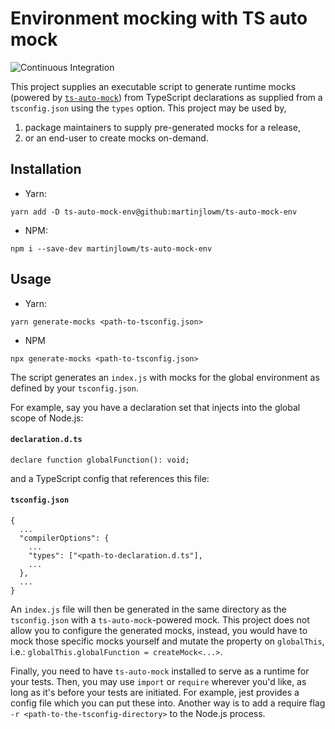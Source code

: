 # Environment mocking with TS auto mock

![Continuous Integration](https://github.com/martinjlowm/ts-auto-mock-env/workflows/Continuous%20Integration/badge.svg)

This project supplies an executable script to generate runtime mocks (powered by
[`ts-auto-mock`](https://github.com/Typescript-TDD/ts-auto-mock)) from
TypeScript declarations as supplied from a `tsconfig.json` using the `types`
option. This project may be used by,

1. package maintainers to supply pre-generated mocks for a release,
2. or an end-user to create mocks on-demand.

## Installation

- Yarn:
```
yarn add -D ts-auto-mock-env@github:martinjlowm/ts-auto-mock-env
```

- NPM:
```
npm i --save-dev martinjlowm/ts-auto-mock-env
```

## Usage

- Yarn:
```
yarn generate-mocks <path-to-tsconfig.json>
```

- NPM
```
npx generate-mocks <path-to-tsconfig.json>
```

The script generates an `index.js` with mocks for the global environment as
defined by your `tsconfig.json`.

For example, say you have a declaration set that injects into the global scope
of Node.js:

#### **`declaration.d.ts`**
```
declare function globalFunction(): void;
```

and a TypeScript config that references this file:

#### **`tsconfig.json`**
```
{
  ...
  "compilerOptions": {
    ...
    "types": ["<path-to-declaration.d.ts"],
    ...
  },
  ...
}
```

An `index.js` file will then be generated in the same directory as the
`tsconfig.json` with a `ts-auto-mock`-powered mock. This project does not allow
you to configure the generated mocks, instead, you would have to mock those
specific mocks yourself and mutate the property on `globalThis`, i.e.:
`globalThis.globalFunction = createMock<...>`.

Finally, you need to have `ts-auto-mock` installed to serve as a runtime for
your tests. Then, you may use `import` or `require` wherever you'd like, as long
as it's before your tests are initiated. For example, jest provides a config
file which you can put these into. Another way is to add a require flag
`-r <path-to-the-tsconfig-directory>` to the Node.js process.
